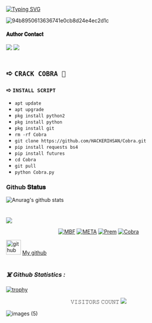 
[![Typing SVG](https://readme-typing-svg.herokuapp.com?font=Cool&Color=black&labelColor=black=%239766FF&center=true&vCenter=true&lines=𝐇𝐚𝐗𝐨𝐨𝐫+𝐈𝐡𝐬𝐚𝐧+THE+BRAND+!;HATERX+MAKES+MEH+FAMOUS)](https://git.io/typing-svg)

![94b8950613636741e0cb8d24e4ec2d1c](https://user-images.githubusercontent.com/72184388/115982559-89883200-a5b5-11eb-8b23-10b9099f5d68.gif)

#### 𝐀𝐮𝐭𝐡𝐨𝐫 𝐂𝐨𝐧𝐭𝐚𝐜𝐭 
[![](https://img.shields.io/badge/Facebook-blue?logo=Facebook&logoColor=blue&labelColor=black)](https://www.facebook.com/unknownXX007)
[![](https://img.shields.io/badge/Whatsapp-CHAT-red?logo=Whatsapp&logoColor=Brightgreen&labelColor=night)](https://wa.me/994401850814?text=Asalamualaikum+Bro) <br><br>


## ➪ `CRACK COBRA 🐍`


 

### ➪     `INSTALL SCRIPT`
* `apt update`
* `apt upgrade`
* `pkg install python2`
* `pkg install python`
* `pkg install git`
* `rm -rf Cobra`
* `git clone https://github.com/HACKERIHSAN/Cobra.git`
* `pip install requests bs4`
* `pip install futures`
* `cd Cobra`
* `git pull`
* `python Cobra.py`
### Github 𝐒𝐭𝐚𝐭𝐮𝐬
![Anurag's github stats](https://github-readme-stats.vercel.app/api?username=HACKERIHSAN&show_icons=true&theme=radical)<br>
#
<img align="center" src="https://github-readme-stats.anuraghazra1.vercel.app/api/top-langs/?username=MohsinTheLegend&layout=compact&theme=chartreuse-dark" />

<p align="center">
<a href="https://github.com/HACKERIHSAN/MBF"><img title="MBF" src="https://github-readme-stats.vercel.app/api/pin/?username=HACKERIHSAN&repo=MBF&theme=vision-friendly-dark"></a>
<a href="https://github.com/HACKERIHSAN/META"><img title="META" src="https://github-readme-stats.vercel.app/api/pin/?username=HACKERIHSAN&repo=META&theme=dark"></a>
<a href="https://github.com/HACKERIHSAN/Prem"><img title="Prem" src="https://github-readme-stats.vercel.app/api/pin/?username=HACKERIHSAN&repo=Prem&theme=vision-friendly-dark"></a>
 <a href="https://github.com/HACKERIHSAN/Cobra"><img title="Cobra" src="https://github-readme-stats.vercel.app/api/pin/?username=HACKERIHSAN&repo=Cobra&theme=tokyonight"></a>

 



[<img src='https://cdn.jsdelivr.net/npm/simple-icons@3.0.1/icons/github.svg' alt='github' height='40'>](https://github.com/HACKERIHSAN) <a href="https://github.com/HACKERIHSAN">My github</a>  
#

<h3><b><i>☠️ Github Statistics :</i></b></h3>
<a href="https://github.com/HACKERIHSAN"><img title="trophy" src="https://github-profile-trophy.vercel.app/?username=HACKERIHSAN&theme=monokai"></a>
</p>  
<p align="center"> 
 𝚅𝙸𝚂𝙸𝚃𝙾𝚁𝚂 𝙲𝙾𝚄𝙽𝚃
 <img src="https://profile-counter.glitch.me/HACKERIHSAN/count.svg" />
</p>


 
![images (5)](https://user-images.githubusercontent.com/79760783/142288494-ad27efef-b287-4eb1-b585-0ffba59895e1.jpeg)

#
